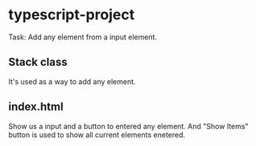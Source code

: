 # typescript-project

Task: Add any element from a input element.
## Stack class
It's used as a way to add any element. 
## index.html
Show us a input and a button to entered any element. 
And "Show Items" button is used to show all current elements enetered.
